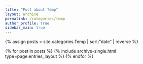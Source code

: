 ```yaml
---
title: "Post about Temp"
layout: archive
permalink: /categories/temp
author_profile: true
sidebar_main: true
---
```


{% assign posts = site.categories.Temp | sort:"date" | reverse %}

{% for post in posts %}
  {% include archive-single.html type=page.entries_layout %}
{% endfor %}
